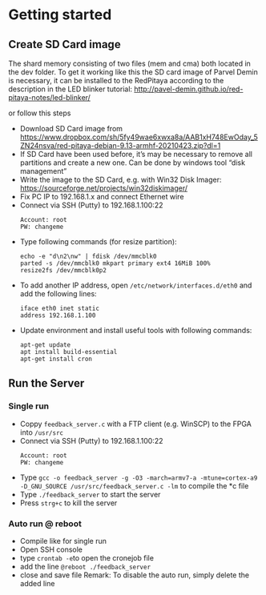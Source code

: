 # Getting started
## Create SD Card image
The shard memory consisting of two files (mem and cma) both located in the dev folder.
To get it working like this the SD card image of Parvel Demin is necessary, it can be installed to the RedPitaya according to the description in the LED blinker tutorial:
http://pavel-demin.github.io/red-pitaya-notes/led-blinker/

or follow this steps

-	Download SD Card image from https://www.dropbox.com/sh/5fy49wae6xwxa8a/AAB1xH748EwOday_5ZN24nsva/red-pitaya-debian-9.13-armhf-20210423.zip?dl=1
-	If SD Card have been used before, it’s may be necessary to remove all partitions and create a new one. Can be done by windows tool “disk management”
-	Write the image to the SD Card, e.g. with Win32 Disk Imager: https://sourceforge.net/projects/win32diskimager/
- Fix PC IP to 192.168.1.x and connect Ethernet wire
- Connect via SSH (Putty) to 192.168.1.100:22
  ````
  Account: root
  PW: changeme
  ````
- Type following commands (for resize partition):
  ````
  echo -e "d\n2\nw" | fdisk /dev/mmcblk0
  parted -s /dev/mmcblk0 mkpart primary ext4 16MiB 100%
  resize2fs /dev/mmcblk0p2
  ````
- To add another IP address, open ``/etc/network/interfaces.d/eth0`` and add the following lines:
  ````
  iface eth0 inet static
  address 192.168.1.100
  ````
- Update environment and install useful tools with following commands:
  ````
  apt-get update
  apt install build-essential
  apt-get install cron
  ````

## Run the Server
### Single run
- Coppy ``feedback_server.c`` with a FTP client (e.g. WinSCP) to the FPGA into ``/usr/src``
- Connect via SSH (Putty) to 192.168.1.100:22
  ````
  Account: root
  PW: changeme
  ````
- Type ``gcc -o feedback_server -g -O3 -march=armv7-a -mtune=cortex-a9 -D_GNU_SOURCE /usr/src/feedback_server.c -lm`` to compile the *c file
- Type ``./feedback_server`` to start the server
- Press ``strg+c`` to kill the server

### Auto run @ reboot
- Compile like for single run
- Open SSH console
- type ``crontab -e``to open the cronejob file
- add the line ``@reboot ./feedback_server``
- close and save file
Remark: To disable the auto run, simply delete the added line
